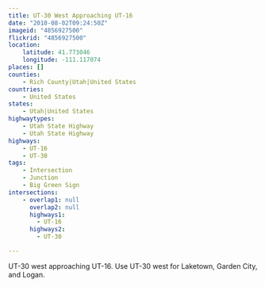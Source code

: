 ```yaml
---
title: UT-30 West Approaching UT-16
date: "2010-08-02T09:24:50Z"
imageid: "4856927500"
flickrid: "4856927500"
location:
    latitude: 41.773046
    longitude: -111.117074
places: []
counties:
    - Rich County|Utah|United States
countries:
    - United States
states:
    - Utah|United States
highwaytypes:
    - Utah State Highway
    - Utah State Highway
highways:
    - UT-16
    - UT-30
tags:
    - Intersection
    - Junction
    - Big Green Sign
intersections:
    - overlap1: null
      overlap2: null
      highways1:
        - UT-16
      highways2:
        - UT-30

---
```

UT-30 west approaching UT-16.  Use UT-30 west for Laketown, Garden City, and Logan.